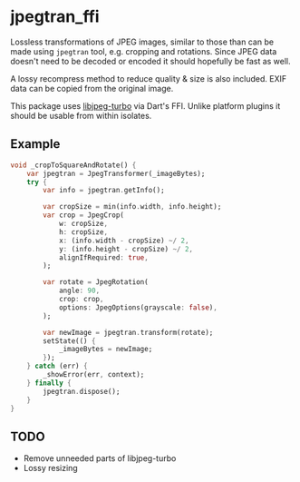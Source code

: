 # jpegtran_ffi

Lossless transformations of JPEG images, similar to those than can be made using `jpegtran` tool, e.g. cropping and rotations. Since JPEG data doesn't need to be decoded or encoded it should hopefully be fast as well.

A lossy recompress method to reduce quality & size is also included. EXIF data can be copied from the original image.

This package uses [libjpeg-turbo](https://libjpeg-turbo.org/) via Dart's FFI. Unlike platform plugins it should be usable from within isolates.

## Example

```dart
void _cropToSquareAndRotate() {
    var jpegtran = JpegTransformer(_imageBytes);
    try {
        var info = jpegtran.getInfo();

        var cropSize = min(info.width, info.height);
        var crop = JpegCrop(
            w: cropSize,
            h: cropSize,
            x: (info.width - cropSize) ~/ 2,
            y: (info.height - cropSize) ~/ 2,
            alignIfRequired: true,
        );

        var rotate = JpegRotation(
            angle: 90,
            crop: crop,
            options: JpegOptions(grayscale: false),
        );

        var newImage = jpegtran.transform(rotate);
        setState(() {
            _imageBytes = newImage;
        });
    } catch (err) {
        _showError(err, context);
    } finally {
        jpegtran.dispose();
    }
}
```


## TODO

* Remove unneeded parts of libjpeg-turbo
* Lossy resizing